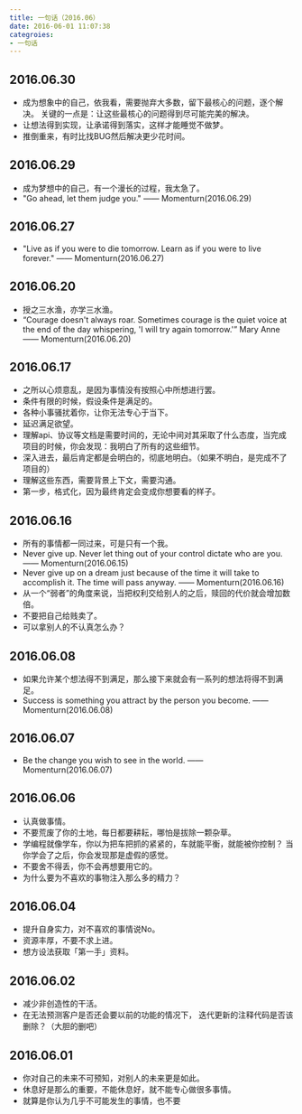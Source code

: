 ```yaml
---
title: 一句话（2016.06）
date: 2016-06-01 11:07:38
categroies:
- 一句话
---
```


## 2016.06.30
- 成为想象中的自己，依我看，需要抛弃大多数，留下最核心的问题，逐个解决。
  关键的一点是：让这些最核心的问题得到尽可能完美的解决。
- 让想法得到实现，让承诺得到落实，这样才能睡觉不做梦。
- 推倒重来，有时比找BUG然后解决更少花时间。

## 2016.06.29
- 成为梦想中的自己，有一个漫长的过程，我太急了。
- "Go ahead, let them judge you." —— Momenturn(2016.06.29)

## 2016.06.27
- "Live as if you were to die tomorrow. Learn as if you were to live forever." —— Momenturn(2016.06.27)

## 2016.06.20
- 授之三水渔，亦学三水渔。
- “Courage doesn't always roar. Sometimes courage is the quiet voice at the end of the day whispering, 'I will try again tomorrow.'” Mary Anne  —— Momenturn(2016.06.20)


## 2016.06.17
- 之所以心烦意乱，是因为事情没有按照心中所想进行罢。
- 条件有限的时候，假设条件是满足的。
- 各种小事骚扰着你，让你无法专心于当下。
- 延迟满足欲望。
- 理解api、协议等文档是需要时间的，无论中间对其采取了什么态度，当完成项目的时候，你会发现：我明白了所有的这些细节。
- 深入进去，最后肯定都是会明白的，彻底地明白。（如果不明白，是完成不了项目的）
- 理解这些东西，需要背景上下文，需要沟通。
- 第一步，格式化，因为最终肯定会变成你想要看的样子。

## 2016.06.16
- 所有的事情都一同过来，可是只有一个我。
- Never give up. Never let thing out of your control dictate who are you. —— Momenturn(2016.06.15)
- Never give up on a dream just because of the time it will take to accomplish it. The time will pass anyway. —— Momenturn(2016.06.16)
- 从一个“弱者”的角度来说，当把权利交给别人的之后，赎回的代价就会增加数倍。
- 不要把自己给贱卖了。
- 可以拿别人的不认真怎么办？

## 2016.06.08
- 如果允许某个想法得不到满足，那么接下来就会有一系列的想法将得不到满足。
- Success is something you attract by the person you become. —— Momenturn(2016.06.08)

## 2016.06.07
- Be the change you wish to see in the world. —— Momenturn(2016.06.07)

## 2016.06.06
- 认真做事情。
- 不要荒废了你的土地，每日都要耕耘，哪怕是拔除一颗杂草。
- 学编程就像学车，你以为把车把抓的紧紧的，车就能平衡，就能被你控制？
  当你学会了之后，你会发现那是虚假的感觉。
- 不要舍不得丢，你不会再想要用它的。
- 为什么要为不喜欢的事物注入那么多的精力？

## 2016.06.04
- 提升自身实力，对不喜欢的事情说No。
- 资源丰厚，不要不求上进。
- 想方设法获取「第一手」资料。


## 2016.06.02
- 减少非创造性的干活。
- 在无法预测客户是否还会要以前的功能的情况下，
  迭代更新的注释代码是否该删除？（大胆的删吧）

## 2016.06.01
- 你对自己的未来不可预知，对别人的未来更是如此。
- 休息好是那么的重要，不能休息好，就不能专心做很多事情。
- 就算是你认为几乎不可能发生的事情，也不要

